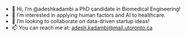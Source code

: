 - 👋 Hi, I’m @adeshkadambi a PhD candidate in Biomedical Engineering!
- 👀 I’m interested in applying human factors and AI to healthcare.
- 💞️ I’m looking to collaborate on data-driven startup ideas!
- 📫 You can reach me at: adesh.kadambi@mail.utoronto.ca

<!---
adeshkadambi/adeshkadambi is a ✨ special ✨ repository because its `README.md` (this file) appears on your GitHub profile.
You can click the Preview link to take a look at your changes.
--->
